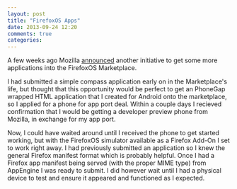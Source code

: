 ```yaml
---
layout: post
title: "FirefoxOS Apps"
date: 2013-09-24 12:20
comments: true
categories: 
---
```



A few weeks ago Mozilla [announced](https://hacks.mozilla.org/2013/09/calling-all-app-ports/) another initiative to get some more applications into the FirefoxOS Marketplace.

I had submitted a simple compass application early on in the Marketplace's life, but thought that this opportunity would be perfect to get an PhoneGap wrapped HTML application that I created for Android onto the marketplace, so I applied for a phone for app port deal. Within a couple days I recieved confirmation that I would be getting a developer preview phone from Mozilla, in exchange for my app port.

Now, I could have waited around until I received the phone to get started working, but with the FirefoxOS simulator available as a Firefox Add-On I set to work right away. I had previously submitted an application so I knew the general Firefox manifest format which is probably helpful. Once I had a Firefox app manifest being served (with the proper MIME type) from AppEngine I was ready to submit. I did however wait until I had a physical device to test and ensure it appeared and functioned as I expected. 

